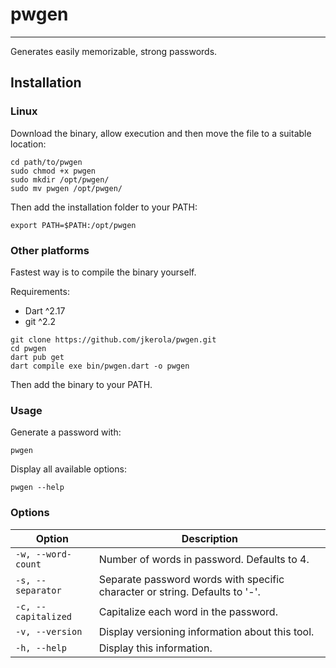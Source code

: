 # pwgen

---

Generates easily memorizable, strong passwords.

## Installation

### Linux

Download the binary, allow execution and then move the file to a suitable location:

```shell
cd path/to/pwgen
sudo chmod +x pwgen
sudo mkdir /opt/pwgen/
sudo mv pwgen /opt/pwgen/
```

Then add the installation folder to your PATH:

```shell
export PATH=$PATH:/opt/pwgen
```

### Other platforms

Fastest way is to compile the binary yourself.

Requirements:

- Dart ^2.17
- git ^2.2

```shell
git clone https://github.com/jkerola/pwgen.git
cd pwgen
dart pub get
dart compile exe bin/pwgen.dart -o pwgen
```

Then add the binary to your PATH.

### Usage

Generate a password with:

```shell
pwgen
```

Display all available options:

```shell
pwgen --help
```

### Options

| Option              | Description                                                                 |
| ------------------- | --------------------------------------------------------------------------- |
| `-w, --word-count`  | Number of words in password. Defaults to 4.                                 |
| `-s, --separator`   | Separate password words with specific character or string. Defaults to '-'. |
| `-c, --capitalized` | Capitalize each word in the password.                                       |
| `-v, --version`     | Display versioning information about this tool.                             |
| `-h, --help`        | Display this information.                                                   |
